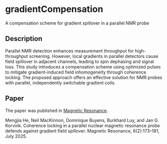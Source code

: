 # gradientCompensation
A compensation scheme for gradient spillover in a parallel NMR probe

## Description
Parallel NMR detection enhances measurement throughput for high-throughput screening. However, local gradients in parallel detectors cause field spillover in adjacent channels,
leading to spin dephasing and signal loss. This study introduces a compensation scheme using optimized pulses to mitigate gradient-induced field inhomogeneity through coherence
locking. The proposed approach offers an effective solution for NMR probes with parallel, independently switchable gradient coils.

## Paper
The paper was published in [Magnetic Resonance](https://doi.org/10.5194/mr-6-173-2025).

Mengjia He, Neil MacKinnon, Dominique Buyens, Burkhard Luy, and Jan G. Korvink. Coherence locking in a parallel nuclear magnetic resonance probe defends against gradient field spillover. Magnetic Resonance, 6(2):173–181, July 2025.
